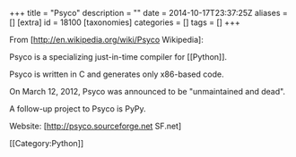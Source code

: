 +++
title = "Psyco"
description = ""
date = 2014-10-17T23:37:25Z
aliases = []
[extra]
id = 18100
[taxonomies]
categories = []
tags = []
+++

From [http://en.wikipedia.org/wiki/Psyco Wikipedia]:

Psyco is a specializing just-in-time compiler for [[Python]]. 

Psyco is written in C and generates only x86-based code. 

On March 12, 2012, Psyco was announced to be "unmaintained and dead". 

A follow-up project to Psyco is PyPy.

Website: [http://psyco.sourceforge.net SF.net]

[[Category:Python]]
